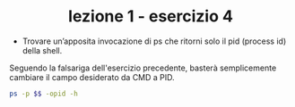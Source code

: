 <div align="center">

# lezione 1 - esercizio 4

</div>

- Trovare un’apposita invocazione di ps che ritorni solo il pid (process
id) della shell.

Seguendo la falsariga dell'esercizio precedente, basterà semplicemente cambiare il campo desiderato da CMD a PID.

```bash
ps -p $$ -opid -h
```
